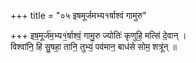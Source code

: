 +++
title = "०५ इषमूर्जमभ्य१र्षाश्वं गामुरु"

+++
इष॒मूर्ज॑म॒भ्य१॒॑र्षाश्वं॒ गामु॒रु ज्योतिः॑ कृणुहि॒ मत्सि॑ दे॒वान् ।  
विश्वा॑नि॒ हि सु॒षहा॒ तानि॒ तुभ्यं॒ पव॑मान॒ बाध॑से सोम॒ शत्रू॑न् ॥
